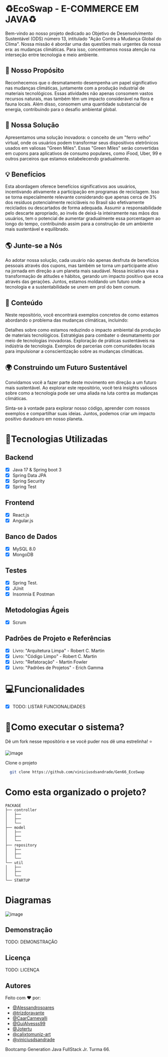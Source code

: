 # ♻️EcoSwap - E-COMMERCE EM JAVA♻️

Bem-vindo ao nosso projeto dedicado ao Objetivo de Desenvolvimento Sustentável (ODS) número 13, intitulado "Ação Contra a Mudança Global do Clima". Nossa missão é abordar uma das questões mais urgentes da nossa era: as mudanças climáticas. Para isso, concentramos nossa atenção na interseção entre tecnologia e meio ambiente.

## 🌱 Nosso Propósito
Reconhecemos que o desmatamento desempenha um papel significativo nas mudanças climáticas, juntamente com a produção industrial de materiais tecnológicos. Essas atividades não apenas consomem vastos recursos naturais, mas também têm um impacto considerável na flora e fauna locais. Além disso, consomem uma quantidade substancial de energia, contribuindo para o desafio ambiental global.

## 🚀 Nossa Solução
Apresentamos uma solução inovadora: o conceito de um "ferro velho" virtual, onde os usuários podem transformar seus dispositivos eletrônicos usados em valiosas "Green Miles". Essas "Green Miles" serão convertidas em cupons para aplicativos de consumo populares, como iFood, Uber, 99 e outros parceiros que estamos estabelecendo gradualmente.

## 💡 Benefícios
Esta abordagem oferece benefícios significativos aos usuários, incentivando ativamente a participação em programas de reciclagem. Isso se torna especialmente relevante considerando que apenas cerca de 3% dos resíduos potencialmente recicláveis no Brasil são efetivamente reciclados ou descartados de forma adequada. Assumir a responsabilidade pelo descarte apropriado, ao invés de deixá-la inteiramente nas mãos dos usuários, tem o potencial de aumentar gradualmente essa porcentagem ao longo do tempo, contribuindo assim para a construção de um ambiente mais sustentável e equilibrado.
## 🌎 Junte-se a Nós
Ao adotar nossa solução, cada usuário não apenas desfruta de benefícios pessoais através dos cupons, mas também se torna um participante ativo na jornada em direção a um planeta mais saudável. Nossa iniciativa visa a transformação de atitudes e hábitos, gerando um impacto positivo que ecoa através das gerações. Juntos, estamos moldando um futuro onde a tecnologia e a sustentabilidade se unem em prol do bem comum.

## 📖 Conteúdo
Neste repositório, você encontrará exemplos concretos de como estamos abordando o problema das mudanças climáticas, incluindo:

Detalhes sobre como estamos reduzindo o impacto ambiental da produção de materiais tecnológicos.
Estratégias para combater o desmatamento por meio de tecnologias inovadoras.
Exploração de práticas sustentáveis na indústria de tecnologia.
Exemplos de parcerias com comunidades locais para impulsionar a conscientização sobre as mudanças climáticas.

## 🌍 Construindo um Futuro Sustentável
Convidamos você a fazer parte deste movimento em direção a um futuro mais sustentável. Ao explorar este repositório, você terá insights valiosos sobre como a tecnologia pode ser uma aliada na luta contra as mudanças climáticas.

Sinta-se à vontade para explorar nosso código, aprender com nossos exemplos e compartilhar suas ideias. Juntos, podemos criar um impacto positivo duradouro em nosso planeta.
# 🚀Tecnologias Utilizadas

## Backend
- [X]  Java 17 & Spring boot 3
- [X]  Spring Data JPA
- [X]  Spring Security
- [X]  Spring Test

## Frontend
- [X]  React.js
- [X]  Angular.js

## Banco de Dados
- [X]  MySQL 8.0
- [X]  MongoDB

## Testes
- [X]  Spring Test.
- [X]  JUnit
- [X]  Insomnia E Postman 

## Metodologias Ágeis
- [X]  Scrum

## Padrões de Projeto e Referências
- [X]  Livro: "Arquitetura Limpa" - Robert C. Martin
- [X]  Livro: "Código Limpo" - Robert C. Martin
- [X]  Livro: "Refatoração" -  Martin Fowler 
- [X]  Livro: "Padrões de Projetos" -  Erich Gamma

# 💻Funcionalidades
- [X]  TODO: LISTAR FUNCIONALIDADES


# 🎯Como executar o sistema?

Dê um fork nesse repositório e se você puder nos dê uma estrelinha! ⭐

![image](https://github.com/viniciusdsandrade/Gen66_EcoSwap/assets/140617264/a8f7b5a8-9e9e-428c-89f7-0db618d710dd)


Clone o projeto

```bash
  git clone https://github.com/viniciusdsandrade/Gen66_EcoSwap
```
# Como esta organizado o projeto?


```
PACKAGE
├── controller
│   ├──  
│   ├── 
│   └── 
├── model
│   ├── 
│   ├── 
│   └── 
├── repository
│   ├── 
│   ├── 
│   └── 
└── util
│   ├── 
│   ├── 
│   └── 
└── STARTUP

```

# Diagramas

![image](https://github.com/viniciusdsandrade/Gen66_EcoSwap/assets/140617264/5c27599b-87b7-4531-b795-915b2d2d67d8)

## Demonstração

TODO: DEMONSTRAÇÃO


## Licença

TODO: LICENÇA


## Autores

Feito com ❤️ por:
- [@Alessandrosoares](https://github.com/alesoaresdecarvalho)
- [@trizdoravante](https://github.com/trizdoravante)
- [@CaarCarnevalli](https://github.com/CaarCarnevalli)
- [@GuiAlvesss99](https://github.com/GuiAlvesss99)
- [@Jotertu](https://github.com/jotertu)
- [@calixtomuniz-art](https://github.com/calixtomuniz-art)
- [@viniciusdsandrade](https://github.com/viniciusdsandrade)

Bootcamp Generation Java FullStack Jr. Turma 66.

